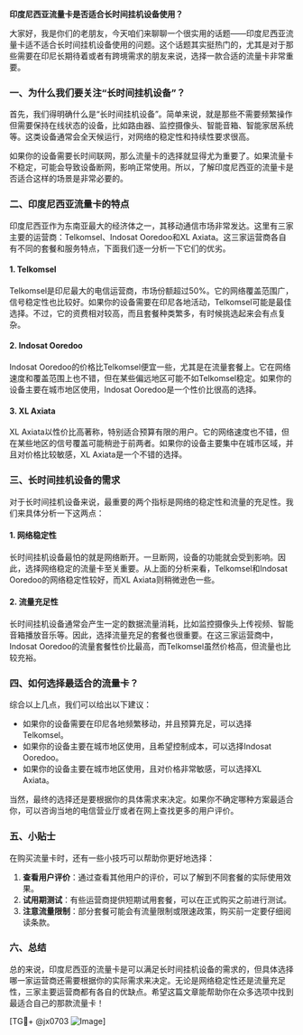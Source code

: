 **印度尼西亚流量卡是否适合长时间挂机设备使用？**

大家好，我是你们的老朋友，今天咱们来聊聊一个很实用的话题——印度尼西亚流量卡适不适合长时间挂机设备使用的问题。这个话题其实挺热门的，尤其是对于那些需要在印尼长期待着或者有跨境需求的朋友来说，选择一款合适的流量卡非常重要。

### 一、为什么我们要关注“长时间挂机设备”？

首先，我们得明确什么是“长时间挂机设备”。简单来说，就是那些不需要频繁操作但需要保持在线状态的设备，比如路由器、监控摄像头、智能音箱、智能家居系统等。这类设备通常会全天候运行，对网络的稳定性和持续性要求很高。

如果你的设备需要长时间联网，那么流量卡的选择就显得尤为重要了。如果流量卡不稳定，可能会导致设备断网，影响正常使用。所以，了解印度尼西亚的流量卡是否适合这样的场景是非常必要的。

### 二、印度尼西亚流量卡的特点

印度尼西亚作为东南亚最大的经济体之一，其移动通信市场非常发达。这里有三家主要的运营商：Telkomsel、Indosat Ooredoo和XL Axiata。这三家运营商各自有不同的套餐和服务特点，下面我们逐一分析一下它们的优劣。

#### 1. Telkomsel
Telkomsel是印尼最大的电信运营商，市场份额超过50%。它的网络覆盖范围广，信号稳定性也比较好。如果你的设备需要在印尼各地活动，Telkomsel可能是最佳选择。不过，它的资费相对较高，而且套餐种类繁多，有时候挑选起来会有点复杂。

#### 2. Indosat Ooredoo
Indosat Ooredoo的价格比Telkomsel便宜一些，尤其是在流量套餐上。它在网络速度和覆盖范围上也不错，但在某些偏远地区可能不如Telkomsel稳定。如果你的设备主要在城市地区使用，Indosat Ooredoo是一个性价比很高的选择。

#### 3. XL Axiata
XL Axiata以性价比高著称，特别适合预算有限的用户。它的网络速度也不错，但在某些地区的信号覆盖可能稍逊于前两者。如果你的设备主要集中在城市区域，并且对价格比较敏感，XL Axiata是一个不错的选择。

### 三、长时间挂机设备的需求

对于长时间挂机设备来说，最重要的两个指标是网络的稳定性和流量的充足性。我们来具体分析一下这两点：

#### 1. 网络稳定性
长时间挂机设备最怕的就是网络断开。一旦断网，设备的功能就会受到影响。因此，选择网络稳定的流量卡至关重要。从上面的分析来看，Telkomsel和Indosat Ooredoo的网络稳定性较好，而XL Axiata则稍微逊色一些。

#### 2. 流量充足性
长时间挂机设备通常会产生一定的数据流量消耗，比如监控摄像头上传视频、智能音箱播放音乐等。因此，选择流量充足的套餐也很重要。在这三家运营商中，Indosat Ooredoo的流量套餐性价比最高，而Telkomsel虽然价格高，但流量也比较充裕。

### 四、如何选择最适合的流量卡？

综合以上几点，我们可以给出以下建议：

- 如果你的设备需要在印尼各地频繁移动，并且预算充足，可以选择Telkomsel。
- 如果你的设备主要在城市地区使用，且希望控制成本，可以选择Indosat Ooredoo。
- 如果你的设备主要在城市地区使用，且对价格非常敏感，可以选择XL Axiata。

当然，最终的选择还是要根据你的具体需求来决定。如果你不确定哪种方案最适合你，可以咨询当地的电信营业厅或者在网上查找更多的用户评价。

### 五、小贴士

在购买流量卡时，还有一些小技巧可以帮助你更好地选择：

1. **查看用户评价**：通过查看其他用户的评价，可以了解到不同套餐的实际使用效果。
2. **试用期测试**：有些运营商提供短期试用套餐，可以在正式购买之前进行测试。
3. **注意流量限制**：部分套餐可能会有流量限制或限速政策，购买前一定要仔细阅读条款。

### 六、总结

总的来说，印度尼西亚的流量卡是可以满足长时间挂机设备的需求的，但具体选择哪一家运营商还需要根据你的实际需求来决定。无论是网络稳定性还是流量充足性，三家主要运营商都有各自的优缺点。希望这篇文章能帮助你在众多选项中找到最适合自己的那款流量卡！

[TG💪+ @jx0703 ![Image](https://github.com/user-attachments/assets/dbca1d08-cadb-493c-b0ec-ad6f7a83f270)]